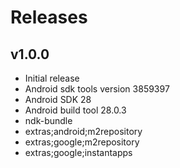 # Releases

## v1.0.0

* Initial release
* Android sdk tools version 3859397
* Android SDK 28
* Android build tool 28.0.3
* ndk-bundle
* extras;android;m2repository
* extras;google;m2repository
* extras;google;instantapps